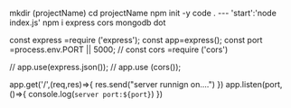 
mkdir (projectName)
cd projectName
npm init -y
code .  --- 'start':'node index.js'
npm i express cors mongodb dot


const express =require ('express');
const app=express();
const port =process.env.PORT || 5000;
// const cors =require ('cors')

// app.use(express.json());
// app.use (cors());


app.get('/',(req,res)=>{
res.send("server runnign on....")
})
app.listen(port,()=>{
console.log(`server port:${port}`)
})
